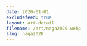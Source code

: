 ```yaml
---
date: 2020-01-01
excludefeed: true
layout: art-detail
filename: /art/naga2020.webp
slug: naga2020
---
```

